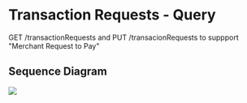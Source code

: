 # Transaction Requests - Query

GET /transactionRequests and PUT /transacionRequests to suppport "Merchant Request to Pay"

## Sequence Diagram

![](./assets/diagrams/sequence/seq-trx-req-service-get-2.0.0.svg")

